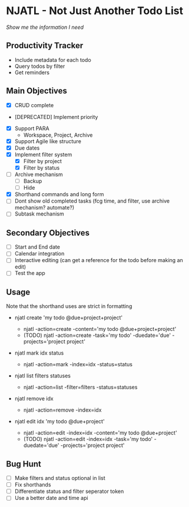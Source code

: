 # NJATL - Not Just Another Todo List

_Show me the information I need_

## Productivity Tracker
- Include metadata for each todo
- Query todos by filter
- Get reminders

## Main Objectives
- [x] CRUD complete
- [DEPRECATED] Implement priority
- [x] Support PARA
    - Workspace, Project, Archive
- [x] Support Agile like structure
- [x] Due dates
- [x] Implement filter system
    - [x] Filter by project
    - [x] Filter by status
- [ ] Archive mechanism
    - [ ] Backup
    - [ ] Hide
- [x] Shorthand commands and long form
- [ ] Dont show old completed tasks (fcg time, and filter, use archive mechanism? automate?)
- [ ] Subtask mechanism

## Secondary Objectives
- [ ] Start and End date
- [ ] Calendar integration
- [ ] Interactive editing (can get a reference for the todo
        before making an edit)
- [ ] Test the app

## Usage
Note that the shorthand uses are strict in formatting

- njatl create 'my todo @due+project+project'
    - njatl -action=create -content='my todo @due+project+project'
    - (TODO) njatl -action=create -task='my todo' -duedate='due' -projects='project project'

- njatl mark idx status
    - njatl -action=mark -index=idx -status=status

- njatl list filters statuses
    - njatl -action=list -filter=filters -status=statuses

- njatl remove idx
    - njatl -action=remove -index=idx

- njatl edit idx 'my todo @due+project'
    - njatl -action=edit -index=idx -content='my todo @due+project'
    - (TODO) njatl -action=edit -index=idx -task='my todo' -duedate='due' -projects='project project'

## Bug Hunt
- [ ] Make filters and status optional in list
- [ ] Fix shorthands
- [ ] Differentiate status and filter seperator token
- [ ] Use a better date and time api
